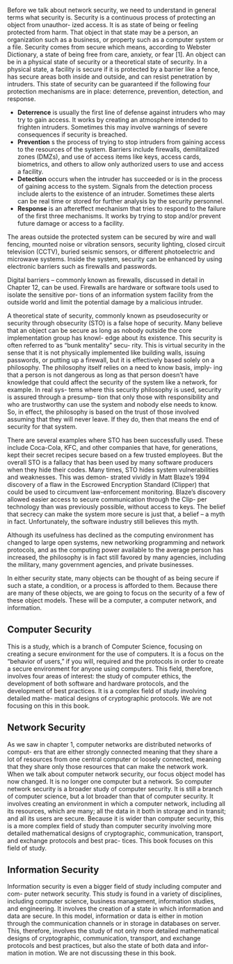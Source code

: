 Before we talk about network security, we need to understand in general terms what security is. Security is a continuous process of protecting an object from unauthor- ized access. It is as state of being or feeling protected from harm. That object in that state may be a person, an organization such as a business, or property such as a computer system or a file. Security comes from secure which means, according to Webster Dictionary, a state of being free from care, anxiety, or fear [1]. An object can be in a physical state of security or a theoretical state of security. In a physical state, a facility is secure if it is protected by a barrier like a fence, has secure areas both inside and outside, and can resist penetration by intruders. This state of security can be guaranteed if the following four protection mechanisms are in place: deterrence, prevention, detection, and response.

- **Deterrence** is usually the first line of defense against intruders who may try to gain access. It works by creating an atmosphere intended to frighten intruders. Sometimes this may involve warnings of severe consequences if security is breached.
- **Prevention** s the process of trying to stop intruders from gaining access to the resources of the system. Barriers include firewalls, demilitalized zones (DMZs), and use of access items like keys, access cards, biometrics, and others to allow only authorized users to use and access a facility. 
- **Detection** occurs when the intruder has succeeded or is in the process of gaining access to the system. Signals from the detection process include alerts to the existence of an intruder. Sometimes these alerts can be real time or stored for further analysis by the security personnel.
- **Response** is an aftereffect mechanism that tries to respond to the failure of the first three mechanisms. It works by trying to stop and/or prevent future damage or access to a facility.

The areas outside the protected system can be secured by wire and wall fencing, mounted noise or vibration sensors, security lighting, closed circuit television (CCTV), buried seismic sensors, or different photoelectric and microwave systems. Inside the system, security can be enhanced by using electronic barriers such as firewalls and passwords.

Digital barriers – commonly known as firewalls, discussed in detail in Chapter 12, can be used. Firewalls are hardware or software tools used to isolate the sensitive por- tions of an information system facility from the outside world and limit the potential damage by a malicious intruder.

A theoretical state of security, commonly known as pseudosecurity or security through obsecurity (STO) is a false hope of security. Many believe that an object can be secure as long as nobody outside the core implementation group has knowl- edge about its existence. This security is often referred to as “bunk mentality” secu- rity. This is virtual security in the sense that it is not physically implemented like building walls, issuing passwords, or putting up a firewall, but it is effectively based solely on a philosophy. The philosophy itself relies on a need to know basis, imply- ing that a person is not dangerous as long as that person doesn’t have knowledge that could affect the security of the system like a network, for example. In real sys- tems where this security philosophy is used, security is assured through a presump- tion that only those with responsibility and who are trustworthy can use the system and nobody else needs to know. So, in effect, the philosophy is based on the trust of those involved assuming that they will never leave. If they do, then that means the end of security for that system. 

There are several examples where STO has been successfully used. These include Coca-Cola, KFC, and other companies that have, for generations, kept their secret recipes secure based on a few trusted employees. But the overall STO is a fallacy that has been used by many software producers when they hide their codes. Many times, STO hides system vulnerabilities and weaknesses. This was demon- strated vividly in Matt Blaze’s 1994 discovery of a flaw in the Escrowed Encryption Standard (Clipper) that could be used to circumvent law-enforcement monitoring. Blaze’s discovery allowed easier access to secure communication through the Clip- per technology than was previously possible, without access to keys. The belief that secrecy can make the system more secure is just that, a belief – a myth in fact. Unfortunately, the software industry still believes this myth. 

Although its usefulness has declined as the computing environment has changed to large open systems, new networking programming and network protocols, and as the computing power available to the average person has increased, the philosophy is in fact still favored by many agencies, including the military, many government agencies, and private businesses.

In either security state, many objects can be thought of as being secure if such a state, a condition, or a process is afforded to them. Because there are many of these objects, we are going to focus on the security of a few of these object models. These will be a computer, a computer network, and information.

## Computer Security

This is a study, which is a branch of Computer Science, focusing on creating a secure environment for the use of computers. It is a focus on the “behavior of users,” if you will, required and the protocols in order to create a secure environment for anyone using computers. This field, therefore, involves four areas of interest: the study of computer ethics, the development of both software and hardware protocols, and the development of best practices. It is a complex field of study involving detailed mathe- matical designs of cryptographic protocols. We are not focusing on this in this book.

## Network Security

As we saw in chapter 1, computer networks are distributed networks of comput- ers that are either strongly connected meaning that they share a lot of resources from one central computer or loosely connected, meaning that they share only those resources that can make the network work. When we talk about computer network security, our focus object model has now changed. It is no longer one computer but a network. So computer network security is a broader study of computer security. It is still a branch of computer science, but a lot broader than that of computer security. It involves creating an environment in which a computer network, including all its resources, which are many; all the data in it both in storage and in transit; and all its users are secure. Because it is wider than computer security, this is a more complex field of study than computer security involving more detailed mathematical designs of cryptographic, communication, transport, and exchange protocols and best prac- tices. This book focuses on this field of study.

## Information Security

Information security is even a bigger field of study including computer and com- puter network security. This study is found in a variety of disciplines, including computer science, business management, information studies, and engineering. It involves the creation of a state in which information and data are secure. In this model, information or data is either in motion through the communication channels or in storage in databases on server. This, therefore, involves the study of not only more detailed mathematical designs of cryptographic, communication, transport, and exchange protocols and best practices, but also the state of both data and infor- mation in motion. We are not discussing these in this book.